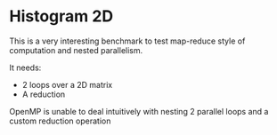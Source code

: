 # Histogram 2D

This is a very interesting benchmark to test map-reduce style of computation and nested parallelism.

It needs:
- 2 loops over a 2D matrix
- A reduction

OpenMP is unable to deal intuitively with nesting
2 parallel loops and a custom reduction operation
